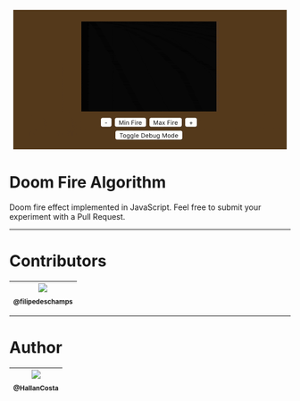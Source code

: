 <p align="center">
    <img src="https://github.com/HallanCosta/doom-fire-algorithm/blob/master/doom-fire.gif?raw=true" width="490">
</p>

# Doom Fire Algorithm
Doom fire effect implemented in JavaScript. Feel free to submit your experiment with a Pull Request.

---
# Contributors
| [<img src="https://avatars0.githubusercontent.com/u/4248081?v=3&s=115"><br><sub>@filipedeschamps</sub>](https://github.com/filipedeschamps) |
| :---: |

---
# Author
| [<img src="https://avatars2.githubusercontent.com/u/60573155?s=60&v=4"><br><sub>@HallanCosta</sub>](https://github.com/HallanCosta) |
| :---: |